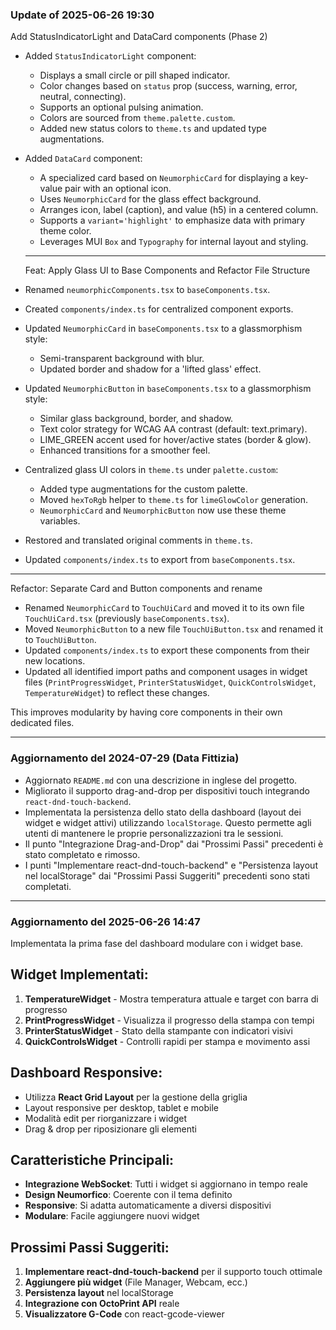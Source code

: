 ### Update of 2025-06-26 19:30

Add StatusIndicatorLight and DataCard components (Phase 2)

- Added `StatusIndicatorLight` component:
    
    - Displays a small circle or pill shaped indicator.
    - Color changes based on `status` prop (success, warning, error, neutral, connecting).
    - Supports an optional pulsing animation.
    - Colors are sourced from `theme.palette.custom`.
    - Added new status colors to `theme.ts` and updated type augmentations.
- Added `DataCard` component:
    
    - A specialized card based on `NeumorphicCard` for displaying a key-value pair with an optional icon.
    - Uses `NeumorphicCard` for the glass effect background.
    - Arranges icon, label (caption), and value (h5) in a centered column.
    - Supports a `variant='highlight'` to emphasize data with primary theme color.
    - Leverages MUI `Box` and `Typography` for internal layout and styling.
    
    ---
    
    Feat: Apply Glass UI to Base Components and Refactor File Structure
    
- Renamed `neumorphicComponents.tsx` to `baseComponents.tsx`.
    
- Created `components/index.ts` for centralized component exports.
    
- Updated `NeumorphicCard` in `baseComponents.tsx` to a glassmorphism style:
    
    - Semi-transparent background with blur.
    - Updated border and shadow for a 'lifted glass' effect.
- Updated `NeumorphicButton` in `baseComponents.tsx` to a glassmorphism style:
    
    - Similar glass background, border, and shadow.
    - Text color strategy for WCAG AA contrast (default: text.primary).
    - LIME\_GREEN accent used for hover/active states (border & glow).
    - Enhanced transitions for a smoother feel.
- Centralized glass UI colors in `theme.ts` under `palette.custom`:
    
    - Added type augmentations for the custom palette.
    - Moved `hexToRgb` helper to `theme.ts` for `limeGlowColor` generation.
    - `NeumorphicCard` and `NeumorphicButton` now use these theme variables.
- Restored and translated original comments in `theme.ts`.
    
- Updated `components/index.ts` to export from `baseComponents.tsx`.
    

---

Refactor: Separate Card and Button components and rename

- Renamed `NeumorphicCard` to `TouchUiCard` and moved it to its own file `TouchUiCard.tsx` (previously `baseComponents.tsx`).
- Moved `NeumorphicButton` to a new file `TouchUiButton.tsx` and renamed it to `TouchUiButton`.
- Updated `components/index.ts` to export these components from their new locations.
- Updated all identified import paths and component usages in widget files (`PrintProgressWidget`, `PrinterStatusWidget`, `QuickControlsWidget`, `TemperatureWidget`) to reflect these changes.

This improves modularity by having core components in their own dedicated files.

---

### Aggiornamento del 2024-07-29 (Data Fittizia)

- Aggiornato `README.md` con una descrizione in inglese del progetto.
- Migliorato il supporto drag-and-drop per dispositivi touch integrando `react-dnd-touch-backend`.
- Implementata la persistenza dello stato della dashboard (layout dei widget e widget attivi) utilizzando `localStorage`. Questo permette agli utenti di mantenere le proprie personalizzazioni tra le sessioni.
- Il punto "Integrazione Drag-and-Drop" dai "Prossimi Passi" precedenti è stato completato e rimosso.
- I punti "Implementare react-dnd-touch-backend" e "Persistenza layout nel localStorage" dai "Prossimi Passi Suggeriti" precedenti sono stati completati.

---

### Aggiornamento del 2025-06-26 14:47

Implementata la prima fase del dashboard modulare con i widget base. 

## **Widget Implementati:**

1. **TemperatureWidget** - Mostra temperatura attuale e target con barra di progresso
2. **PrintProgressWidget** - Visualizza il progresso della stampa con tempi
3. **PrinterStatusWidget** - Stato della stampante con indicatori visivi
4. **QuickControlsWidget** - Controlli rapidi per stampa e movimento assi

## **Dashboard Responsive:**

- Utilizza **React Grid Layout** per la gestione della griglia
- Layout responsive per desktop, tablet e mobile
- Modalità edit per riorganizzare i widget
- Drag & drop per riposizionare gli elementi

## **Caratteristiche Principali:**

- **Integrazione WebSocket**: Tutti i widget si aggiornano in tempo reale
- **Design Neumorfico**: Coerente con il tema definito
- **Responsive**: Si adatta automaticamente a diversi dispositivi
- **Modulare**: Facile aggiungere nuovi widget

## **Prossimi Passi Suggeriti:**

1. **Implementare react-dnd-touch-backend** per il supporto touch ottimale
2. **Aggiungere più widget** (File Manager, Webcam, ecc.)
3. **Persistenza layout** nel localStorage
4. **Integrazione con OctoPrint API** reale
5. **Visualizzatore G-Code** con react-gcode-viewer
